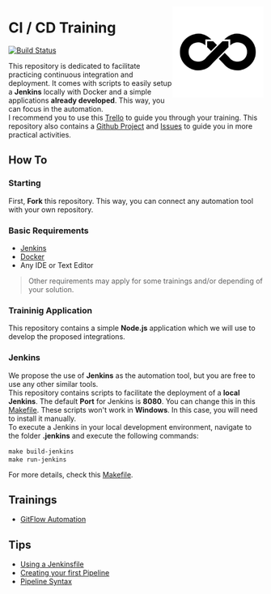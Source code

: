 <a href="https://trello.com/b/ce1BS8Oh"><img src=".github/logo.png" width="180px" align="right" /></a>

# CI / CD Training
[![Build Status](https://travis-ci.org/vitorsalgado/ci-cd-training-proposal.svg?branch=master)](https://travis-ci.org/vitorsalgado/ci-cd-training-proposal)  

This repository is dedicated to facilitate practicing continuous integration and deployment. 
It comes with scripts to easily setup a **Jenkins** locally with Docker and a simple applications **already developed**. 
This way, you can focus in the automation.  
I recommend you to use this [Trello](https://trello.com/b/ce1BS8Oh) to guide you through your training. 
This repository also contains a [Github Project](https://github.com/vitorsalgado/ci-cd-training/projects/2) and [Issues](https://github.com/vitorsalgado/ci-cd-training/issues) to guide you in more practical activities.

## How To

### Starting
First, **Fork** this repository. This way, you can connect any automation tool with your own repository.  

### Basic Requirements
- [Jenkins](https://jenkins.io/)
- [Docker](https://docs.docker.com/)
- Any IDE or Text Editor

> Other requirements may apply for some trainings and/or depending of your solution.

### Traininig Application
This repository contains a simple **Node.js** application which we will use to develop the proposed integrations.

### Jenkins
We propose the use of **Jenkins** as the automation tool, but you are free to use any other similar tools.  
This repository contains scripts to facilitate the deployment of a **local Jenkins**. The default **Port** for Jenkins is **8080**. You can change this in this [Makefile](./.jenkins/Makefile).
These scripts won't work in **Windows**. In this case, you will need to install it manually.  
To execute a Jenkins in your local development environment, navigate to the folder **.jenkins** and execute the following commands:  
```
make build-jenkins
make run-jenkins
```
For more details, check this [Makefile](./.jenkins/Makefile).  

## Trainings
- [GitFlow Automation](./.training_tracks/GITFLOW_AUTOMATION.md)

## Tips
- [Using a Jenkinsfile](https://jenkins.io/doc/book/pipeline/jenkinsfile/)
- [Creating your first Pipeline](https://jenkins.io/doc/pipeline/tour/hello-world/)
- [Pipeline Syntax](https://jenkins.io/doc/book/pipeline/syntax/)

